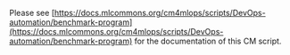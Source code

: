 Please see [https://docs.mlcommons.org/cm4mlops/scripts/DevOps-automation/benchmark-program](https://docs.mlcommons.org/cm4mlops/scripts/DevOps-automation/benchmark-program) for the documentation of this CM script.
